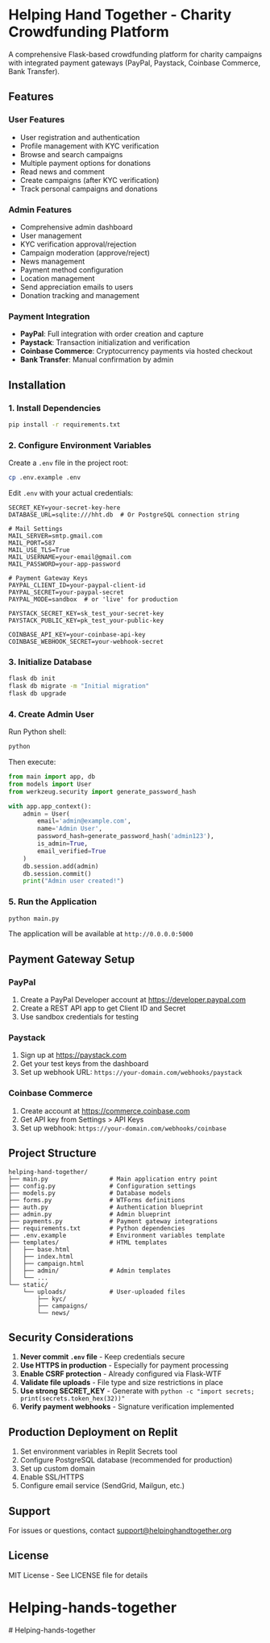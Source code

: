 
# Helping Hand Together - Charity Crowdfunding Platform

A comprehensive Flask-based crowdfunding platform for charity campaigns with integrated payment gateways (PayPal, Paystack, Coinbase Commerce, Bank Transfer).

## Features

### User Features
- User registration and authentication
- Profile management with KYC verification
- Browse and search campaigns
- Multiple payment options for donations
- Read news and comment
- Create campaigns (after KYC verification)
- Track personal campaigns and donations

### Admin Features
- Comprehensive admin dashboard
- User management
- KYC verification approval/rejection
- Campaign moderation (approve/reject)
- News management
- Payment method configuration
- Location management
- Send appreciation emails to users
- Donation tracking and management

### Payment Integration
- **PayPal**: Full integration with order creation and capture
- **Paystack**: Transaction initialization and verification
- **Coinbase Commerce**: Cryptocurrency payments via hosted checkout
- **Bank Transfer**: Manual confirmation by admin

## Installation

### 1. Install Dependencies

```bash
pip install -r requirements.txt
```

### 2. Configure Environment Variables

Create a `.env` file in the project root:

```bash
cp .env.example .env
```

Edit `.env` with your actual credentials:

```env
SECRET_KEY=your-secret-key-here
DATABASE_URL=sqlite:///hht.db  # Or PostgreSQL connection string

# Mail Settings
MAIL_SERVER=smtp.gmail.com
MAIL_PORT=587
MAIL_USE_TLS=True
MAIL_USERNAME=your-email@gmail.com
MAIL_PASSWORD=your-app-password

# Payment Gateway Keys
PAYPAL_CLIENT_ID=your-paypal-client-id
PAYPAL_SECRET=your-paypal-secret
PAYPAL_MODE=sandbox  # or 'live' for production

PAYSTACK_SECRET_KEY=sk_test_your-secret-key
PAYSTACK_PUBLIC_KEY=pk_test_your-public-key

COINBASE_API_KEY=your-coinbase-api-key
COINBASE_WEBHOOK_SECRET=your-webhook-secret
```

### 3. Initialize Database

```bash
flask db init
flask db migrate -m "Initial migration"
flask db upgrade
```

### 4. Create Admin User

Run Python shell:

```bash
python
```

Then execute:

```python
from main import app, db
from models import User
from werkzeug.security import generate_password_hash

with app.app_context():
    admin = User(
        email='admin@example.com',
        name='Admin User',
        password_hash=generate_password_hash('admin123'),
        is_admin=True,
        email_verified=True
    )
    db.session.add(admin)
    db.session.commit()
    print("Admin user created!")
```

### 5. Run the Application

```bash
python main.py
```

The application will be available at `http://0.0.0.0:5000`

## Payment Gateway Setup

### PayPal
1. Create a PayPal Developer account at https://developer.paypal.com
2. Create a REST API app to get Client ID and Secret
3. Use sandbox credentials for testing

### Paystack
1. Sign up at https://paystack.com
2. Get your test keys from the dashboard
3. Set up webhook URL: `https://your-domain.com/webhooks/paystack`

### Coinbase Commerce
1. Create account at https://commerce.coinbase.com
2. Get API key from Settings > API Keys
3. Set up webhook: `https://your-domain.com/webhooks/coinbase`

## Project Structure

```
helping-hand-together/
├── main.py                 # Main application entry point
├── config.py               # Configuration settings
├── models.py               # Database models
├── forms.py                # WTForms definitions
├── auth.py                 # Authentication blueprint
├── admin.py                # Admin blueprint
├── payments.py             # Payment gateway integrations
├── requirements.txt        # Python dependencies
├── .env.example            # Environment variables template
├── templates/              # HTML templates
│   ├── base.html
│   ├── index.html
│   ├── campaign.html
│   ├── admin/              # Admin templates
│   └── ...
└── static/
    └── uploads/            # User-uploaded files
        ├── kyc/
        ├── campaigns/
        └── news/
```

## Security Considerations

1. **Never commit `.env` file** - Keep credentials secure
2. **Use HTTPS in production** - Especially for payment processing
3. **Enable CSRF protection** - Already configured via Flask-WTF
4. **Validate file uploads** - File type and size restrictions in place
5. **Use strong SECRET_KEY** - Generate with `python -c "import secrets; print(secrets.token_hex(32))"`
6. **Verify payment webhooks** - Signature verification implemented

## Production Deployment on Replit

1. Set environment variables in Replit Secrets tool
2. Configure PostgreSQL database (recommended for production)
3. Set up custom domain
4. Enable SSL/HTTPS
5. Configure email service (SendGrid, Mailgun, etc.)

## Support

For issues or questions, contact support@helpinghandtogether.org

## License

MIT License - See LICENSE file for details
# Helping-hands-together
#   H e l p i n g - h a n d s - t o g e t h e r  
 
